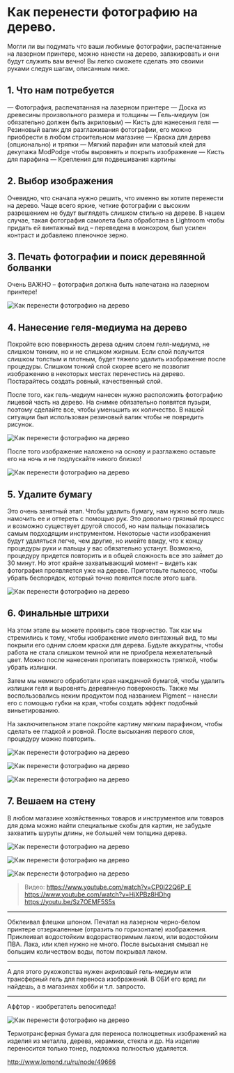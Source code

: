 # Как перенести фотографию на дерево.
 Могли ли вы подумать что ваши любимые фотографии, распечатанные на лазерном принтере, можно нанести на дерево, залакировать и они будут служить вам вечно! Вы легко сможете сделать это своими руками следуя шагам, описанным ниже.

## 1. Что нам потребуется	

— Фотография, распечатанная на лазерном принтере
— Доска из древесины произвольного размера и толщины
— Гель-медиум (он обязательно должен быть акриловым)
— Кисть для нанесения геля
— Резиновый валик для разглаживания фотографии, его можно приобрести в любом строительном магазине
— Краска для дерева (опционально) и тряпки
— Мягкий парафин или матовый клей для декупажа ModPodge чтобы выровнять и покрыть изображение
— Кисть для парафина
— Крепления для подвешивания картины

## 2. Выбор изображения

Очевидно, что сначала нужно решить, что именно вы хотите перенести на дерево. Чаще всего яркие, четкие фотографии с высоким разрешением не будут выглядеть слишком стильно на дереве. В нашем случае, такая фотография самолета была обработана в Lightroom чтобы придать ей винтажный вид – переведена в монохром, был усилен контраст и добавлено пленочное зерно.

## 3. Печать фотографии и поиск деревянной болванки	

Очень ВАЖНО – фотография должна быть напечатана на лазерном принтере!

![Как перенести фотографию на дерево](/images/Houseworks/Photo/foto_na_dereve_001.jpg 'Как перенести фотографию на дерево')

## 4. Нанесение геля-медиума на дерево	

Покройте всю поверхность дерева одним слоем геля-медиума, не слишком тонким, но и не слишком жирным. Если слой получится слишком толстым и плотным, будет тяжело удалить изображение после процедуры. Слишком тонкий слой скорее всего не позволит изображению в некоторых местах перенестись на дерево. Постарайтесь создать ровный, качественный слой.

После того, как гель-медиум нанесен нужно расположить фотографию лицевой часть на дерево. На снимке обязательно появятся пузыри, поэтому сделайте все, чтобы уменьшить их количество. В нашей ситуации был использован резиновый валик чтобы не повредить рисунок.

![Как перенести фотографию на дерево](/images/Houseworks/Photo/foto_na_dereve_002.jpg 'Как перенести фотографию на дерево')

После того изображение наложено на основу и разглажено оставьте его на ночь и не подпускайте никого близко!

![Как перенести фотографию на дерево](/images/Houseworks/Photo/foto_na_dereve_003.jpg 'Как перенести фотографию на дерево')

## 5. Удалите бумагу	

Это очень занятный этап. Чтобы удалить бумагу, нам нужно всего лишь намочить ее и оттереть с помощью рук. Это довольно грязный процесс и возможно существует другой способ, но нам пальцы показались самым подходящим инструментом. Некоторые части изображения будут удаляться легче, чем другие, но имейте ввиду, что к концу процедуры руки и пальцы у вас обязательно устанут. Возможно, процедуру придется повторить и в общей сложность все это займет до 30 минут. Но этот крайне захватывающий момент – видеть как фотография проявляется уже на дереве. Приготовьте пылесос, чтобы убрать беспорядок, который точно появится после этого шага.

![Как перенести фотографию на дерево](/images/Houseworks/Photo/foto_na_dereve_004.jpg 'Как перенести фотографию на дерево')

## 6. Финальные штрихи	

На этом этапе вы можете проявить свое творчество. Так как мы стремились к тому, чтобы изображение имело винтажный вид, то мы покрыли его одним слоем краски для дерева. Будьте аккуратны, чтобы работа не стала слишком темной или не приобрела нежелательный цвет. Можно после нанесения пропитать поверхность тряпкой, чтобы убрать излишки.

Затем мы немного обработали края наждачной бумагой, чтобы удалить излишки геля и выровнять деревянную поверхность. Также мы воспользовались неким продуктом под названием Pigment – нанесли его с помощью губки на края, чтобы создать эффект подобный виньетированию.

На заключительном этапе покройте картину мягким парафином, чтобы сделать ее гладкой и ровной. После высыхания первого слоя, процедуру можно повторить.

![Как перенести фотографию на дерево](/images/Houseworks/Photo/foto_na_dereve_005.jpg 'Как перенести фотографию на дерево')

![Как перенести фотографию на дерево](/images/Houseworks/Photo/foto_na_dereve_006.jpg 'Как перенести фотографию на дерево')

![Как перенести фотографию на дерево](/images/Houseworks/Photo/foto_na_dereve_007.jpg 'Как перенести фотографию на дерево')

## 7. Вешаем на стену	

В любом магазине хозяйственных товаров и инструментов или товаров для дома можно найти специальные скобы для картин, не забудьте захватить шурупы длины, не большей чем толщина дерева.

![Как перенести фотографию на дерево](/images/Houseworks/Photo/foto_na_dereve_008.jpg 'Как перенести фотографию на дерево')

![Как перенести фотографию на дерево](/images/Houseworks/Photo/foto_na_dereve_009.jpg 'Как перенести фотографию на дерево')

![Как перенести фотографию на дерево](/images/Houseworks/Photo/foto_na_dereve_010.jpg 'Как перенести фотографию на дерево')

> Видео: https://www.youtube.com/watch?v=CP0l22Q6P_E https://www.youtube.com/watch?v=HjXPBz8HDhg https://youtu.be/Sz7OEMF5S5s

---
Обклеивал флешки шпоном. Печатал на лазерном черно-белом принтере отзеркаленные (отразить по горизонтале) изображения. Приклеивал водостойким водорастворимым лаком, или водостойким ПВА. Лака, или клея нужно не много. После высыхания смывал не большим количеством воды, потом покрывал лаком.

---
А для этого рукожопства нужен акриловый гель-медиум или трансферный гель для переноса изображений. В ОБИ его вряд ли найдешь, а в магазинах хобби и т.п. запросто.

---
Аффтор - изобретатель велосипеда!

![Как перенести фотографию на дерево](/images/Houseworks/Photo/foto_na_dereve_011.jpg 'Как перенести фотографию на дерево')

Термотрансферная бумага для переноса полноцветных изображений на изделия из металла, дерева, керамики, стекла и др. На изделие переносится только тонер, подложка полностью удаляется.

http://www.lomond.ru/ru/node/49666
